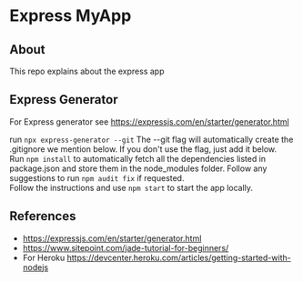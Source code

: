 # Express MyApp

## About

This repo explains about the express app

## Express Generator

For Express generator see https://expressjs.com/en/starter/generator.html

run `npx express-generator --git` 
The --git flag will automatically create the .gitignore we mention below. If you don't use the flag, just add it below.  
Run `npm install` to automatically fetch all the dependencies listed in package.json and store them in the node_modules folder.  Follow any suggestions to run `npm audit fix` if requested.   
Follow the instructions and use `npm start` to start the app locally.

## References

- https://expressjs.com/en/starter/generator.html
- https://www.sitepoint.com/jade-tutorial-for-beginners/
- For Heroku
  https://devcenter.heroku.com/articles/getting-started-with-nodejs

